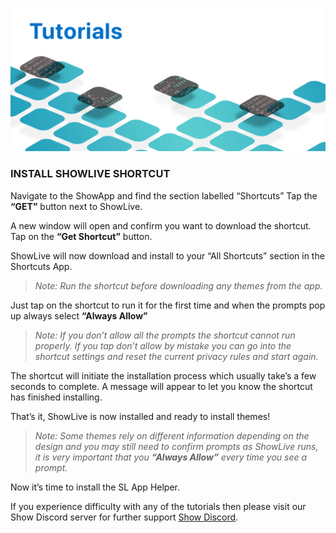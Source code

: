 ![Install ShowLive](https://github.com/duke4e/showData/raw/main/images/howto/howtoHeader.png)

### INSTALL SHOWLIVE SHORTCUT

Navigate to the ShowApp and find the section labelled “Shortcuts” Tap the **“GET”** button next to ShowLive. 

A new window will open and confirm you want to download the shortcut. Tap on the **“Get Shortcut”** button.

ShowLive will now download and install to your “All Shortcuts” section in the Shortcuts App. 

> *Note: Run the shortcut before downloading any themes from the app.*

Just tap on the shortcut to run it for the first time and when the prompts pop up always select **“Always Allow”**

> *Note: If you don’t allow all the prompts the shortcut cannot run properly. If you tap don’t allow by mistake you can go into the shortcut settings and reset the current privacy rules and start again.*

The shortcut will initiate the installation process which usually take’s a few seconds to complete. A message will appear to let you know the shortcut has finished installing.

That’s it, ShowLive is now installed and ready to install themes! 

> *Note: Some themes rely on different information depending on the design and you may still need to confirm prompts as ShowLive runs, it is very important that you ***“Always Allow”*** every time you see a prompt.*

Now it’s time to install the SL App Helper.

If you experience difficulty with any of the tutorials then please visit our Show Discord server for further support [Show Discord](https://discord.gg/ab5H95YYXd).


